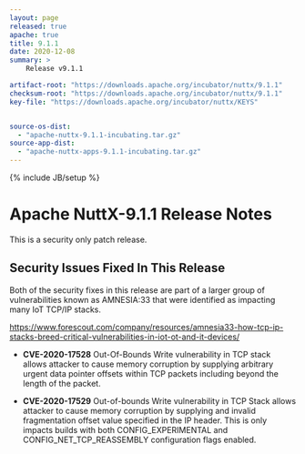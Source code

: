 ```yaml
---
layout: page
released: true
apache: true
title: 9.1.1
date: 2020-12-08
summary: >
    Release v9.1.1

artifact-root: "https://downloads.apache.org/incubator/nuttx/9.1.1"
checksum-root: "https://downloads.apache.org/incubator/nuttx/9.1.1"
key-file: "https://downloads.apache.org/incubator/nuttx/KEYS"


source-os-dist:
  - "apache-nuttx-9.1.1-incubating.tar.gz"
source-app-dist:
  - "apache-nuttx-apps-9.1.1-incubating.tar.gz"
---
```



<!--
{% comment %}
Licensed to the Apache Software Foundation (ASF) under one or more
contributor license agreements.  See the NOTICE file distributed with
this work for additional information regarding copyright ownership.
The ASF licenses this file to you under the Apache License, Version 2.0
(the "License"); you may not use this file except in compliance with
the License.  You may obtain a copy of the License at

http://www.apache.org/licenses/LICENSE-2.0

Unless required by applicable law or agreed to in writing, software
distributed under the License is distributed on an "AS IS" BASIS,
WITHOUT WARRANTIES OR CONDITIONS OF ANY KIND, either express or implied.
See the License for the specific language governing permissions and
limitations under the License.
{% endcomment %}
-->

{% include JB/setup %}

# Apache NuttX-9.1.1 Release Notes

This is a security only patch release.

## Security Issues Fixed In This Release
Both of the security fixes in this release are part of a larger group of
vulnerabilities known as AMNESIA:33 that were identified as impacting many IoT
TCP/IP stacks.
 
https://www.forescout.com/company/resources/amnesia33-how-tcp-ip-stacks-breed-critical-vulnerabilities-in-iot-ot-and-it-devices/

 * __CVE-2020-17528__ Out-Of-Bounds Write vulnerability in TCP stack
   allows attacker to cause memory corruption by supplying arbitrary urgent
   data pointer offsets within TCP packets including beyond the length of the
   packet.

 * __CVE-2020-17529__ Out-of-bounds Write vulnerability in TCP Stack
   allows attacker to cause memory corruption by supplying and invalid
   fragmentation offset value specified in the IP header.  This is only impacts
   builds with both CONFIG_EXPERIMENTAL and CONFIG_NET_TCP_REASSEMBLY
   configuration flags enabled.
